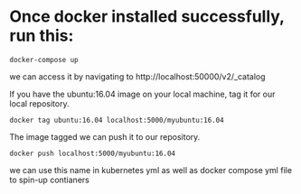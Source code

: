 # Once docker installed successfully, run this:

```
docker-compose up
```

 we can access it by navigating to http://localhost:50000/v2/_catalog
 
If you have the ubuntu:16.04 image on your local machine, tag it for our local repository.
 
 ```
 docker tag ubuntu:16.04 localhost:5000/myubuntu:16.04
 ```
 
The image tagged we can push it to our repository.
 ```
 docker push localhost:5000/myubuntu:16.04
 ```
 we can use this name in kubernetes yml as well as docker compose yml file to spin-up contianers
